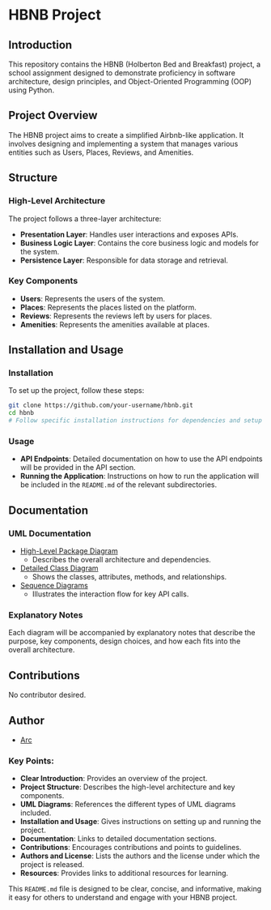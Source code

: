 # HBNB Project

## Introduction

This repository contains the HBNB (Holberton Bed and Breakfast) project, a school assignment designed to demonstrate proficiency in software architecture, design principles, and Object-Oriented Programming (OOP) using Python.

## Project Overview

The HBNB project aims to create a simplified Airbnb-like application. It involves designing and implementing a system that manages various entities such as Users, Places, Reviews, and Amenities.

## Structure

### High-Level Architecture
The project follows a three-layer architecture:
- **Presentation Layer**: Handles user interactions and exposes APIs.
- **Business Logic Layer**: Contains the core business logic and models for the system.
- **Persistence Layer**: Responsible for data storage and retrieval.

### Key Components
- **Users**: Represents the users of the system.
- **Places**: Represents the places listed on the platform.
- **Reviews**: Represents the reviews left by users for places.
- **Amenities**: Represents the amenities available at places.

## Installation and Usage

### Installation
To set up the project, follow these steps:
```bash
git clone https://github.com/your-username/hbnb.git
cd hbnb
# Follow specific installation instructions for dependencies and setup
```

### Usage
- **API Endpoints**: Detailed documentation on how to use the API endpoints will be provided in the API section.
- **Running the Application**: Instructions on how to run the application will be included in the `README.md` of the relevant subdirectories.

## Documentation

### UML Documentation
- [High-Level Package Diagram](#high-level-package-diagram)
  - Describes the overall architecture and dependencies.
- [Detailed Class Diagram](#detailed-class-diagram)
  - Shows the classes, attributes, methods, and relationships.
- [Sequence Diagrams](#sequence-diagrams)
  - Illustrates the interaction flow for key API calls.

### Explanatory Notes
Each diagram will be accompanied by explanatory notes that describe the purpose, key components, design choices, and how each fits into the overall architecture.

## Contributions

No contributor desired.

## Author

- [Arc](https://github.com/ArcturusSky)

### Key Points:

- **Clear Introduction**: Provides an overview of the project.
- **Project Structure**: Describes the high-level architecture and key components.
- **UML Diagrams**: References the different types of UML diagrams included.
- **Installation and Usage**: Gives instructions on setting up and running the project.
- **Documentation**: Links to detailed documentation sections.
- **Contributions**: Encourages contributions and points to guidelines.
- **Authors and License**: Lists the authors and the license under which the project is released.
- **Resources**: Provides links to additional resources for learning.

This `README.md` file is designed to be clear, concise, and informative, making it easy for others to understand and engage with your HBNB project.